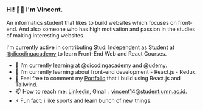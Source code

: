 ### Hi! 👋🏻 I'm Vincent.

An informatics student that likes to build websites which focuses on front-end. And also someone who has high motivation and passion in the studies of making interesting websites.

I'm currently active in contributing Studi Independent as Student at <a href="https://github.com/dicodingacademy">@dicodingacademy</a> to learn Front-End Web and React Courses.

- 🔭 I’m currently learning at <a href="https://github.com/dicodingacademy">@dicodingacademy</a> and <a href="https://github.com/udemy">@udemy</a>.
- 🌱 I’m currently learning about front-end development - React.js - Redux.
- 💬 Feel free to comment my [Portfolio](https://vincent-github-io.vercel.app/) that i build using React.js and Tailwind.
- 📫 How to reach me: [Linkedin](https://www.linkedin.com/in/vincent-240775185/), Gmail : vincent14@student.umn.ac.id.
- ⚡ Fun fact: i like sports and learn bunch of new things.
